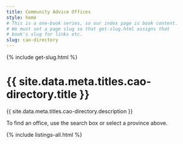 ```yaml
---
title: Community Advice Offices
style: home
# This is a one-book series, so our index page is book content.
# We must set a page slug so that get-slug.html assigns that 
# book's slug for links etc.
slug: cao-directory
---
```


{% include get-slug.html %}

# {{ site.data.meta.titles.cao-directory.title }}

{{ site.data.meta.titles.cao-directory.description }}

To find an office, use the search box or select a province above.

{% include listings-all.html %}

